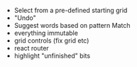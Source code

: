 - Select from a pre-defined starting grid
- "Undo"
- Suggest words based on pattern Match
- everything immutable
- grid controls (fix grid etc)
- react router
- highlight "unfinished" bits
